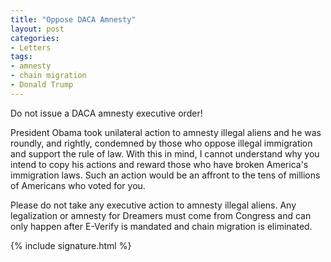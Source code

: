 ```yaml
---
title: "Oppose DACA Amnesty"
layout: post
categories:
- Letters
tags:
- amnesty
- chain migration
- Donald Trump
---
```


Do not issue a DACA amnesty executive order!

President Obama took unilateral action to amnesty illegal aliens and he was roundly, and rightly, condemned by those who oppose illegal immigration and support the rule of law. With this in mind, I cannot understand why you intend to copy his actions and reward those who have broken America's immigration laws. Such an action would be an affront to the tens of millions of Americans who voted for you.

Please do not take any executive action to amnesty illegal aliens. Any legalization or amnesty for Dreamers must come from Congress and can only happen after E-Verify is mandated and chain migration is eliminated.

{% include signature.html %}
